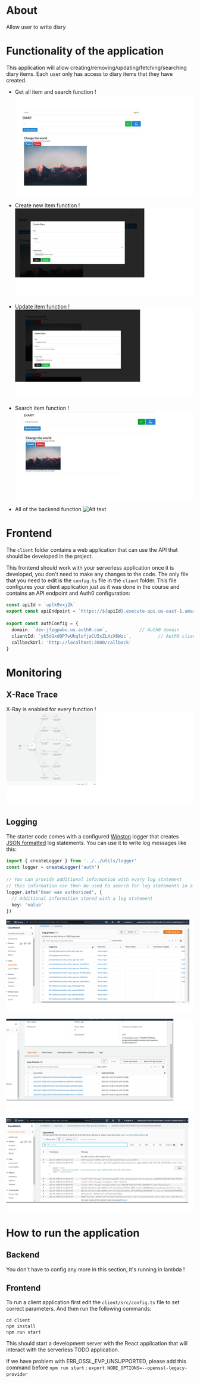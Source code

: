 # About

Allow user to write diary

# Functionality of the application

This application will allow creating/removing/updating/fetching/searching diary items.
Each user only has access to diary items that they have created.



* Get all item and search function !
![Alt text](images/diary_home.png?raw=true "Get All and Search")

* Create new item function !
![Alt text](images/diary_create.png?raw=true "Create")

* Update item function !
![Alt text](images/diary_update.png?raw=true "Update")

* Search item function !
![Alt text](images/diary_search.png?raw=true "Send")

* All of the backend function 
![Alt text](images/diary-function.png?raw=true "Send")

# Frontend

The `client` folder contains a web application that can use the API that should be developed in the project.

This frontend should work with your serverless application once it is developed, you don't need to make any changes to the code. The only file that you need to edit is the `config.ts` file in the `client` folder. This file configures your client application just as it was done in the course and contains an API endpoint and Auth0 configuration:

```ts
const apiId = `uplk9vxj2k`
export const apiEndpoint = `https://${apiId}.execute-api.us-east-1.amazonaws.com/dev`

export const authConfig = {
  domain: `dev-jfzgpwbu.us.auth0.com`,            // Auth0 domain
  clientId: `yk5dGxdQP7wUhqlofjaCU5xZLXzX6Wzc`,          // Auth0 client id
  callbackUrl: 'http://localhost:3000/callback'
}
```


# Monitoring 

## X-Race Trace
X-Ray is enabled for every function !
![Alt text](images/diary_xray.png?raw=true "X-Ray Service Map")

## Logging

The starter code comes with a configured [Winston](https://github.com/winstonjs/winston) logger that creates [JSON formatted](https://stackify.com/what-is-structured-logging-and-why-developers-need-it/) log statements. You can use it to write log messages like this:

```ts
import { createLogger } from '../../utils/logger'
const logger = createLogger('auth')

// You can provide additional information with every log statement
// This information can then be used to search for log statements in a log storage system
logger.info('User was authorized', {
  // Additional information stored with a log statement
  key: 'value'
})
```


![Alt text](images/diary_log.png?raw=true "Log Group")

![Alt text](images/diary_logsteam.png?raw=true "stream log")

![Alt text](images/diary_logconsole.png?raw=true "Log For 1 Function")

# How to run the application

## Backend

You don't have to config any more in this section, it's running in lambda !

## Frontend

To run a client application first edit the `client/src/config.ts` file to set correct parameters. And then run the following commands:

```
cd client
npm install
npm run start
```

This should start a development server with the React application that will interact with the serverless TODO application.

If we have problem with ERR_OSSL_EVP_UNSUPPORTED, please add this command before `npm run start` : `export NODE_OPTIONS=--openssl-legacy-provider`
